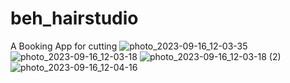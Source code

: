 # beh_hairstudio

A Booking App for cutting
![photo_2023-09-16_12-03-35](https://github.com/BEM28/beh_hairstudio/assets/65394086/75cb4e2b-31a5-4220-bb6c-ea5cd3740654)
![photo_2023-09-16_12-03-18](https://github.com/BEM28/beh_hairstudio/assets/65394086/7ae4f058-16b0-4c11-8fe5-0d788c82b53a)
![photo_2023-09-16_12-03-18 (2)](https://github.com/BEM28/beh_hairstudio/assets/65394086/a796f053-9799-4125-985d-e5f1fe00895e)
![photo_2023-09-16_12-04-16](https://github.com/BEM28/beh_hairstudio/assets/65394086/c9edaeb8-e035-4957-9c14-9567d8445166)

